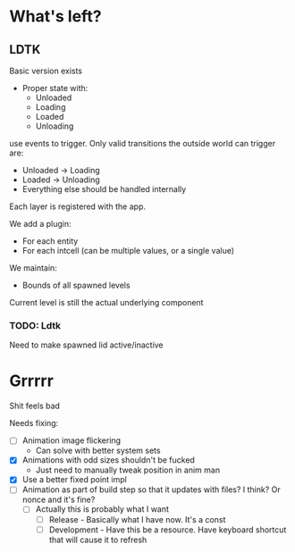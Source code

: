 # What's left?

## LDTK

Basic version exists

- Proper state with:
    - Unloaded
    - Loading
    - Loaded
    - Unloading

use events to trigger. Only valid transitions the outside world can trigger are:
- Unloaded -> Loading
- Loaded -> Unloading
- Everything else should be handled internally

Each layer is registered with the app.

We add a plugin:
- For each entity
- For each intcell (can be multiple values, or a single value)

We maintain:
- Bounds of all spawned levels

Current level is still the actual underlying component

### TODO: Ldtk

Need to make spawned lid active/inactive

# Grrrrr

Shit feels bad

Needs fixing:

- [ ] Animation image flickering
    - Can solve with better system sets
- [x] Animations with odd sizes shouldn't be fucked
    - Just need to manually tweak position in anim man
- [x] Use a better fixed point impl
- [ ] Animation as part of build step so that it updates with files? I think? Or nonce and it's fine?
    - [ ] Actually this is probably what I want
        - [ ] Release - Basically what I have now. It's a const
        - [ ] Development - Have this be a resource. Have keyboard shortcut that will cause it to refresh
